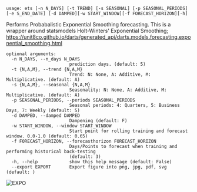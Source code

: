 ```
usage: ets [-n N_DAYS] [-t TREND] [-s SEASONAL] [-p SEASONAL_PERIODS] [-e S_END_DATE] [-d DAMPED][-w START_WINDOW][-f FORECAST_HORIZON][-h]
```

Performs Probabalistic Exponential Smoothing forecasting. This is a wrapper around statsmodels Holt-Winters' Exponential Smoothing;
https://unit8co.github.io/darts/generated_api/darts.models.forecasting.exponential_smoothing.html


```
optional arguments:
  -n N_DAYS, --n_days N_DAYS
                        prediction days. (default: 5)
  -t {N,A,M}, --trend {N,A,M}
                        Trend: N: None, A: Additive, M: Multiplicative. (default: A)
  -s {N,A,M}, --seasonal {N,A,M}
                        Seasonality: N: None, A: Additive, M: Multiplicative. (default: A)
  -p SEASONAL_PERIODS, --periods SEASONAL_PERIODS
                        Seasonal periods: 4: Quarters, 5: Business Days, 7: Weekly (default: 5)
  -d DAMPED, --damped DAMPED
                        Dampening (default: F)
  -w START_WINDOW, --window START_WINDOW
                        Start point for rolling training and forecast window. 0.0-1.0 (default: 0.65)
  -f FORECAST_HORIZON, --forecasthorizon FORECAST_HORIZON
                        Days/Points to forecast when training and performing historical back-testing
                        (default: 3)
  -h, --help            show this help message (default: False)
  --export EXPORT       Export figure into png, jpg, pdf, svg (default: )
```

![EXPO](https://user-images.githubusercontent.com/105685594/169634909-30864d44-e607-4e6f-8d59-ac49dafa2e2c.png)
